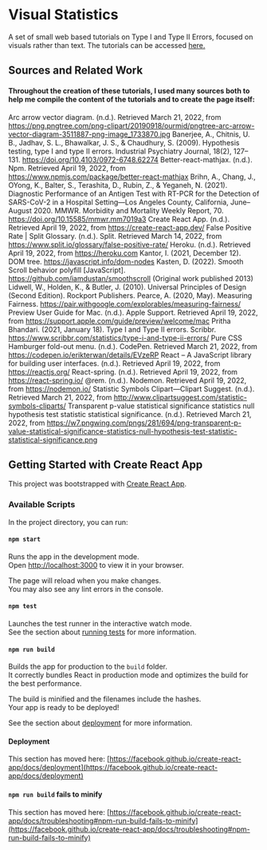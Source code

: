 # Visual Statistics
A set of small web based tutorials on Type I and Type II Errors, focused on visuals rather than text. The tutorials can be accessed [here.](https://visual-stats.vercel.app/)

## Sources and Related Work
#### Throughout the creation of these tutorials, I used many sources both to help me compile the content of the tutorials and to create the page itself:
Arc arrow vector diagram. (n.d.). Retrieved March 21, 2022, from https://png.pngtree.com/png-clipart/20190918/ourmid/pngtree-arc-arrow-vector-diagram-3511887-png-image_1733870.jpg
Banerjee, A., Chitnis, U. B., Jadhav, S. L., Bhawalkar, J. S., & Chaudhury, S. (2009). Hypothesis testing, type I and type II errors. Industrial Psychiatry Journal, 18(2), 127–131. https://doi.org/10.4103/0972-6748.62274
Better-react-mathjax. (n.d.). Npm. Retrieved April 19, 2022, from https://www.npmjs.com/package/better-react-mathjax
Brihn, A., Chang, J., OYong, K., Balter, S., Terashita, D., Rubin, Z., & Yeganeh, N. (2021). Diagnostic Performance of an Antigen Test with RT-PCR for the Detection of SARS-CoV-2 in a Hospital Setting—Los Angeles County, California, June–August 2020. MMWR. Morbidity and Mortality Weekly Report, 70. https://doi.org/10.15585/mmwr.mm7019a3
Create React App. (n.d.). Retrieved April 19, 2022, from https://create-react-app.dev/
False Positive Rate | Split Glossary. (n.d.). Split. Retrieved March 14, 2022, from https://www.split.io/glossary/false-positive-rate/
Heroku. (n.d.). Retrieved April 19, 2022, from https://heroku.com
Kantor, I. (2021, December 12). DOM tree. https://javascript.info/dom-nodes
Kasten, D. (2022). Smooth Scroll behavior polyfill [JavaScript]. https://github.com/iamdustan/smoothscroll (Original work published 2013)
Lidwell, W., Holden, K., & Butler, J. (2010). Universal Principles of Design (Second Edition). Rockport Publishers.
Pearce, A. (2020, May). Measuring Fairness. https://pair.withgoogle.com/explorables/measuring-fairness/
Preview User Guide for Mac. (n.d.). Apple Support. Retrieved April 19, 2022, from https://support.apple.com/guide/preview/welcome/mac
Pritha Bhandari. (2021, January 18). Type I and Type II errors. Scribbr. https://www.scribbr.com/statistics/type-i-and-type-ii-errors/
Pure CSS Hamburger fold-out menu. (n.d.). CodePen. Retrieved March 21, 2022, from https://codepen.io/erikterwan/details/EVzeRP
React – A JavaScript library for building user interfaces. (n.d.). Retrieved April 19, 2022, from https://reactjs.org/
React-spring. (n.d.). Retrieved April 19, 2022, from https://react-spring.io/
@rem. (n.d.). Nodemon. Retrieved April 19, 2022, from https://nodemon.io/
Statistic Symbols Clipart—Clipart Suggest. (n.d.). Retrieved March 21, 2022, from http://www.clipartsuggest.com/statistic-symbols-cliparts/
Transparent p-value statistical significance statistics null hypothesis test statistic statistical significance. (n.d.). Retrieved March 21, 2022, from https://w7.pngwing.com/pngs/281/694/png-transparent-p-value-statistical-significance-statistics-null-hypothesis-test-statistic-statistical-significance.png


## Getting Started with Create React App

This project was bootstrapped with [Create React App](https://github.com/facebook/create-react-app).

### Available Scripts

In the project directory, you can run:

#### `npm start`

Runs the app in the development mode.\
Open [http://localhost:3000](http://localhost:3000) to view it in your browser.

The page will reload when you make changes.\
You may also see any lint errors in the console.

#### `npm test`

Launches the test runner in the interactive watch mode.\
See the section about [running tests](https://facebook.github.io/create-react-app/docs/running-tests) for more information.

#### `npm run build`

Builds the app for production to the `build` folder.\
It correctly bundles React in production mode and optimizes the build for the best performance.

The build is minified and the filenames include the hashes.\
Your app is ready to be deployed!

See the section about [deployment](https://facebook.github.io/create-react-app/docs/deployment) for more information.

#### Deployment

This section has moved here: [https://facebook.github.io/create-react-app/docs/deployment](https://facebook.github.io/create-react-app/docs/deployment)

#### `npm run build` fails to minify

This section has moved here: [https://facebook.github.io/create-react-app/docs/troubleshooting#npm-run-build-fails-to-minify](https://facebook.github.io/create-react-app/docs/troubleshooting#npm-run-build-fails-to-minify)
